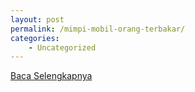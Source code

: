 ```yaml
---
layout: post
permalink: /mimpi-mobil-orang-terbakar/
categories:
    - Uncategorized
---
```


[Baca Selengkapnya](/06)